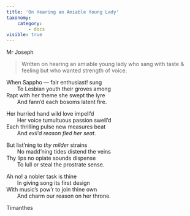 ```yaml
---
title: 'On Hearing an Amiable Young Lady'
taxonomy:
    category:
        - docs
visible: true
---
```


<div class="author">Mr Joseph</div>

> Written on hearing an amiable young lady who sang with taste & feeling but who wanted strength of voice.

When Sappho — fair enthusiast! sung  
&emsp;&emsp;To Lesbian youth their groves among  
Rapt with her theme she swept the lyre  
&emsp;&emsp;And fann’d each bosoms latent fire.
	
Her hurried hand wild love impell’d  
&emsp;&emsp;Her voice tumultuous passion swell’d  
Each thrilling pulse new measures beat  
&emsp;&emsp;And *exil’d reason fled her seat*.
	
But list’ning to *thy milder* strains  
&emsp;&emsp;No madd’ning tides distend the veins  
Thy lips no opiate sounds dispense  
&emsp;&emsp;To lull or steal the prostrate sense.

Ah no! a nobler task is thine  
&emsp;&emsp;In giving song its first design  
With music’s pow’r to join thine own  
&emsp;&emsp;And charm our reason on her throne.
	
Timanthes